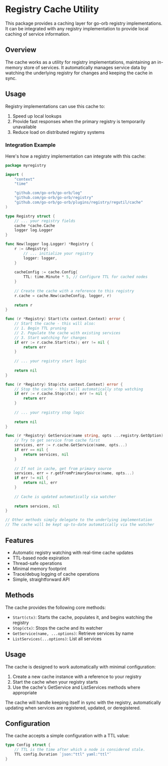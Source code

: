 # Registry Cache Utility

This package provides a caching layer for go-orb registry implementations. It can be integrated with any registry implementation to provide local caching of service information.

## Overview

The cache works as a utility for registry implementations, maintaining an in-memory store of services. It automatically manages service data by watching the underlying registry for changes and keeping the cache in sync.

## Usage

Registry implementations can use this cache to:

1. Speed up local lookups
2. Provide fast responses when the primary registry is temporarily unavailable
3. Reduce load on distributed registry systems

### Integration Example

Here's how a registry implementation can integrate with this cache:

```go
package myregistry

import (
	"context"
	"time"

	"github.com/go-orb/go-orb/log"
	"github.com/go-orb/go-orb/registry"
	"github.com/go-orb/go-orb/plugins/registry/regutil/cache"
)

type Registry struct {
	// ... your registry fields
	cache *cache.Cache
	logger log.Logger
}

func New(logger log.Logger) *Registry {
	r := &Registry{
		// ... initialize your registry
		logger: logger,
	}
	
	cacheConfig := cache.Config{
		TTL: time.Minute * 5, // Configure TTL for cached nodes
	}
	
	// Create the cache with a reference to this registry
	r.cache = cache.New(cacheConfig, logger, r)
	
	return r
}

func (r *Registry) Start(ctx context.Context) error {
	// Start the cache - this will also:
	// 1. Begin TTL pruning
	// 2. Populate the cache with existing services
	// 3. Start watching for changes
	if err := r.cache.Start(ctx); err != nil {
		return err
	}
	
	// ... your registry start logic
	
	return nil
}

func (r *Registry) Stop(ctx context.Context) error {
	// Stop the cache - this will automatically stop watching
	if err := r.cache.Stop(ctx); err != nil {
		return err
	}
	
	// ... your registry stop logic
	
	return nil
}

func (r *Registry) GetService(name string, opts ...registry.GetOption) ([]*registry.Service, error) {
	// Try to get service from cache first
	services, err := r.cache.GetService(name, opts...)
	if err == nil {
		return services, nil
	}
	
	// If not in cache, get from primary source
	services, err = r.getFromPrimarySource(name, opts...)
	if err != nil {
		return nil, err
	}
	
	// Cache is updated automatically via watcher
	
	return services, nil
}

// Other methods simply delegate to the underlying implementation
// The cache will be kept up-to-date automatically via the watcher
```

## Features

- Automatic registry watching with real-time cache updates
- TTL-based node expiration
- Thread-safe operations
- Minimal memory footprint
- Trace/debug logging of cache operations
- Simple, straightforward API

## Methods

The cache provides the following core methods:

- `Start(ctx)`: Starts the cache, populates it, and begins watching the registry
- `Stop(ctx)`: Stops the cache and its watcher
- `GetService(name, ...options)`: Retrieve services by name
- `ListServices(...options)`: List all services

## Usage

The cache is designed to work automatically with minimal configuration:

1. Create a new cache instance with a reference to your registry
2. Start the cache when your registry starts
3. Use the cache's GetService and ListServices methods where appropriate

The cache will handle keeping itself in sync with the registry, automatically updating when services are registered, updated, or deregistered.

## Configuration

The cache accepts a simple configuration with a TTL value:

```go
type Config struct {
	// TTL is the time after which a node is considered stale.
	TTL config.Duration `json:"ttl" yaml:"ttl"`
}